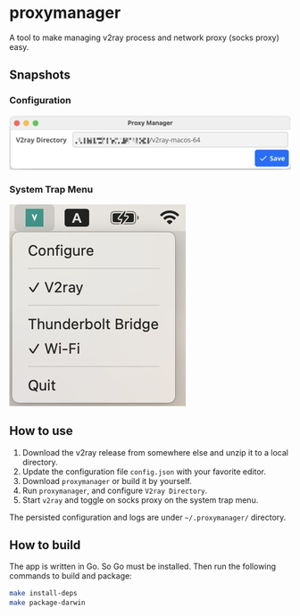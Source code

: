 # proxymanager

A tool to make managing v2ray process and network proxy (socks proxy) easy.

## Snapshots

### Configuration

![configuration](./images/proxymanager-03.jpg)

### System Trap Menu

![SystemTrayMenu](./images/SystemTrayMenu.jpg)

## How to use

1. Download the v2ray release from somewhere else and unzip it to a local directory.
2. Update the configuration file `config.json` with your favorite editor.
3. Download `proxymanager` or build it by yourself.
4. Run `proxymanager`, and configure `V2ray Directory`.
5. Start `v2ray` and toggle on socks proxy on the system trap menu.

The persisted configuration and logs are under `~/.proxymanager/` directory.

## How to build

The app is written in Go. So Go must be installed. Then run the following commands to build and package:

```bash
make install-deps
make package-darwin
```
